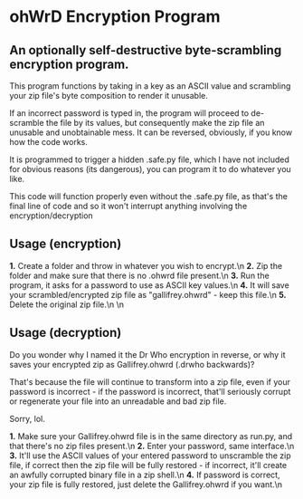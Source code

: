 <h1> ohWrD Encryption Program </h1>
<h2> An optionally self-destructive byte-scrambling encryption program. </h2>

<p> This program functions by taking in a key as an ASCII value and scrambling your zip file's byte composition to render it unusable.</p>

<p> If an incorrect password is typed in, the program will proceed to de-scramble the file by its values, but consequently make the zip file an unusable and unobtainable mess. It can be reversed, obviously, if you know how the code works. </p>

<p> It is programmed to trigger a hidden .safe.py file, which I have not included for obvious reasons (its dangerous), you can program it to do whatever you like.</p>

<p> This code will function properly even without the .safe.py file, as that's the final line of code and so it won't interrupt anything involving the encryption/decryption </p>


<h2> Usage (encryption) </h2>

**1.** Create a folder and throw in whatever you wish to encrypt.\n
**2.** Zip the folder and make sure that there is no .ohwrd file present.\n
**3.** Run the program, it asks for a password to use as ASCII key values.\n
**4.** It will save your scrambled/encrypted zip file as "gallifrey.ohwrd" - keep this file.\n
**5.** Delete the original zip file.\n
\n
<h2> Usage (decryption) </h2>

Do you wonder why I named it the Dr Who encryption in reverse, or why it saves your encrypted zip as Gallifrey.ohwrd (.drwho backwards)?

That's because the file will continue to transform into a zip file, even if your password is incorrect - if the password is incorrect, that'll seriously corrupt or regenerate your file into an unreadable and bad zip file.

Sorry, lol.

**1.** Make sure your Gallifrey.ohwrd file is in the same directory as run.py, and that there's no zip files present.\n
**2.** Enter your password, same interface.\n
**3.** It'll use the ASCII values of your entered password to unscramble the zip file, if correct then the zip file will be fully restored - if incorrect, it'll create an awfully corrupted binary file in a zip shell.\n
**4.** If password is correct, your zip file is fully restored, just delete the Gallifrey.ohwrd if you want.\n
